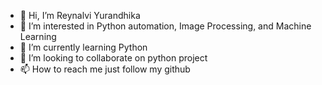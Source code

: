 - 👋 Hi, I’m Reynalvi Yurandhika
- 👀 I’m interested in Python automation, Image Processing, and Machine Learning
- 🌱 I’m currently learning Python
- 💞️ I’m looking to collaborate on python project
- 📫 How to reach me just follow my github

<!---
alvidika10/alvidika10 is a ✨ special ✨ repository because its `README.md` (this file) appears on your GitHub profile.
You can click the Preview link to take a look at your changes.
--->
